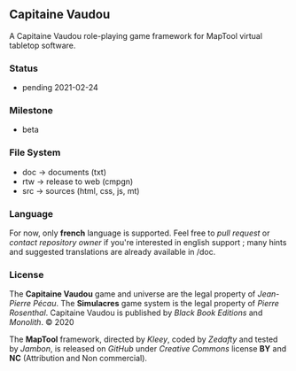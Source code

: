 ## Capitaine Vaudou

  A Capitaine Vaudou role-playing game framework for MapTool virtual tabletop software.

### Status

  * pending 2021-02-24

### Milestone

  * beta

### File System

  * doc -> documents (txt)
  * rtw -> release to web (cmpgn)
  * src -> sources (html, css, js, mt)

### Language

  For now, only **french** language is supported. Feel free to *pull request* or *contact repository owner* if you're interested in english support ; many hints and suggested translations are already available in /doc.

### License

  The **Capitaine Vaudou** game and universe are the legal property of *Jean-Pierre Pécau*.
  The **Simulacres** game system is the legal property of *Pierre Rosenthal*.
  Capitaine Vaudou is published by *Black Book Editions* and *Monolith*. © 2020

  The **MapTool** framework, directed by *Kleey*, coded by *Zedafty* and tested by *Jambon*, is released on *GitHub* under *Creative Commons* license **BY** and **NC** (Attribution and Non commercial).
